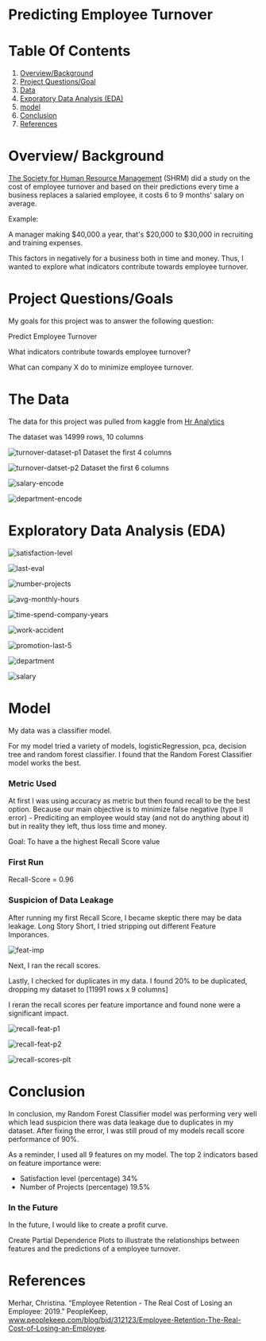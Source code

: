 # Predicting Employee Turnover

# Table Of Contents
1. [Overview/Background](#overview/-background)
2. [Project Questions/Goal](#project-questions/goals)
3. [Data](#the-data)
4. [Exporatory Data Analysis (EDA)](#exploratory-data-analysis-(eda))
5. [model](#model)
6. [Conclusion](#conclusion)
7. [References](#references)


# Overview/ Background

[The Society for Human Resource Management](https://www.peoplekeep.com/blog/bid/312123/employee-retention-the-real-cost-of-losing-an-employee)
(SHRM) did a study on the cost of employee
turnover and based on their predictions every time a business replaces
a salaried employee, it costs 6 to 9 months' salary on average.

Example: 

A manager making $40,000 a year, that's $20,000 to $30,000 in recruiting and training expenses.

This factors in negatively for a business both in time and money. Thus, I wanted to explore
what indicators contribute towards employee turnover.


# Project Questions/Goals

My goals for this project was to answer the following question:

Predict Employee Turnover

What indicators contribute towards employee turnover?

What can company X do to minimize employee turnover.

# The Data

The data for this project was pulled from kaggle from [Hr Analytics](https://www.kaggle.com/lnvardanyan/hr-analytics)

The dataset was 14999 rows, 10 columns

![turnover-dataset-p1](https://github.com/isaacramiez00/predicting_turnover/blob/master/imgs/turnover_df_slice_1.png)
Dataset the first 4 columns


![turnover-datset-p2](https://github.com/isaacramiez00/predicting_turnover/blob/master/imgs/turnover_df_slice_2.png)
Dataset the first 6 columns


![salary-encode](https://github.com/isaacramiez00/predicting_turnover/blob/master/imgs/salary_encoded.png)


![department-encode](https://github.com/isaacramiez00/predicting_turnover/blob/master/imgs/department_encoded.png)


# Exploratory Data Analysis (EDA)

![satisfaction-level](https://github.com/isaacramiez00/predicting_turnover/blob/master/imgs/satisfaction_level_percentage.png)


![last-eval](https://github.com/isaacramiez00/predicting_turnover/blob/master/imgs/last_evaluation_percentage.png)


![number-projects](https://github.com/isaacramiez00/predicting_turnover/blob/master/imgs/Employer_Turnover_by_number_project.png)


![avg-monthly-hours](https://github.com/isaacramiez00/predicting_turnover/blob/master/imgs/average_montly_hours.png)


![time-spend-company-years](https://github.com/isaacramiez00/predicting_turnover/blob/master/imgs/Employer_Turnover_by_time_spend_company_years.png)


![work-accident](https://github.com/isaacramiez00/predicting_turnover/blob/master/imgs/Employer_Turnover_by_Work_accident.png)


![promotion-last-5](https://github.com/isaacramiez00/predicting_turnover/blob/master/imgs/Employer_Turnover_by_promotion_last_5years.png)


![department](https://github.com/isaacramiez00/predicting_turnover/blob/master/imgs/Employer_Turnover_by_Department.png)


![salary](https://github.com/isaacramiez00/predicting_turnover/blob/master/imgs/Employer_Turnover_by_Salary_rank.png)

# Model

My data was a classifier model.

For my model tried a variety of models, logisticRegression, pca, decision tree and random forest classifier.
I found that the Random Forest Classifier model works the best.

### Metric Used

At first I was using accuracy as metric but then found recall to be the best option.
Because our main objective is to minimize false negative (type II error) - 
Prediciting an employee would stay (and not do anything about it) but in reality
they left, thus loss time and money.

Goal: To have a the highest Recall Score value

### First Run
Recall-Score = 0.96 


### Suspicion of Data Leakage

After running my first Recall Score, I became skeptic there may be data leakage. Long Story Short,
I tried stripping out different Feature Imporances.

![feat-imp](https://github.com/isaacramiez00/predicting_turnover/blob/master/imgs/perc_by_feat_imp.png)

Next, I ran the recall scores.

Lastly, I checked for duplicates in my data.
I found 20% to be duplicated, dropping my dataset to [11991 rows x 9 columns]

I reran the recall scores per feature importance and found none were a significant impact.

![recall-feat-p1](https://github.com/isaacramiez00/predicting_turnover/blob/master/imgs/recall_feat_p1.png)


![recall-feat-p2](https://github.com/isaacramiez00/predicting_turnover/blob/master/imgs/recall_feat_p2.png)


![recall-scores-plt](https://github.com/isaacramiez00/predicting_turnover/blob/master/imgs/Recall_b_a_data_leakage.png)


# Conclusion

In conclusion, my Random Forest Classifier model was performing very
well which lead suspicion there was data leakage due to duplicates in my dataset.
After fixing the error, I was still proud of my models recall score performance of 90%.

As a reminder, I used all 9 features on my model. The top 2 indicators based on feature importance were:

* Satisfaction level (percentage) 34%
* Number of Projects (percentage) 19.5%

### In the Future

In the future, I would like to create a profit curve.

Create Partial Dependence Plots to illustrate the relationships between features and the predictions of a employee turnover.


# References
Merhar, Christina. “Employee Retention - The Real Cost of Losing an Employee: 2019.”
PeopleKeep, www.peoplekeep.com/blog/bid/312123/Employee-Retention-The-Real-Cost-of-Losing-an-Employee.
